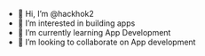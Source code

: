 - 👋 Hi, I’m @hackhok2
- 👀 I’m interested in building apps
- 🌱 I’m currently learning App Development
- 💞️ I’m looking to collaborate on App development

<!---
hackhok2/hackhok2 is a ✨ special ✨ repository because its `README.md` (this file) appears on your GitHub profile.
You can click the Preview link to take a look at your changes.
--->
